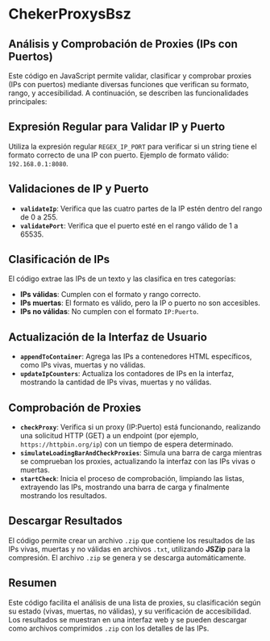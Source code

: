 # ChekerProxysBsz
## Análisis y Comprobación de Proxies (IPs con Puertos)

Este código en JavaScript permite validar, clasificar y comprobar proxies (IPs con puertos) mediante diversas funciones que verifican su formato, rango, y accesibilidad. A continuación, se describen las funcionalidades principales:

## Expresión Regular para Validar IP y Puerto

Utiliza la expresión regular `REGEX_IP_PORT` para verificar si un string tiene el formato correcto de una IP con puerto. Ejemplo de formato válido: `192.168.0.1:8080`.

## Validaciones de IP y Puerto

- **`validateIp`**: Verifica que las cuatro partes de la IP estén dentro del rango de 0 a 255.
- **`validatePort`**: Verifica que el puerto esté en el rango válido de 1 a 65535.

## Clasificación de IPs

El código extrae las IPs de un texto y las clasifica en tres categorías:

- **IPs válidas**: Cumplen con el formato y rango correcto.
- **IPs muertas**: El formato es válido, pero la IP o puerto no son accesibles.
- **IPs no válidas**: No cumplen con el formato `IP:Puerto`.

## Actualización de la Interfaz de Usuario

- **`appendToContainer`**: Agrega las IPs a contenedores HTML específicos, como IPs vivas, muertas y no válidas.
- **`updateIpCounters`**: Actualiza los contadores de IPs en la interfaz, mostrando la cantidad de IPs vivas, muertas y no válidas.

## Comprobación de Proxies

- **`checkProxy`**: Verifica si un proxy (IP:Puerto) está funcionando, realizando una solicitud HTTP (GET) a un endpoint (por ejemplo, `https://httpbin.org/ip`) con un tiempo de espera determinado.
- **`simulateLoadingBarAndCheckProxies`**: Simula una barra de carga mientras se comprueban los proxies, actualizando la interfaz con las IPs vivas o muertas.
- **`startCheck`**: Inicia el proceso de comprobación, limpiando las listas, extrayendo las IPs, mostrando una barra de carga y finalmente mostrando los resultados.

## Descargar Resultados

El código permite crear un archivo `.zip` que contiene los resultados de las IPs vivas, muertas y no válidas en archivos `.txt`, utilizando **JSZip** para la compresión. El archivo `.zip` se genera y se descarga automáticamente.

## Resumen

Este código facilita el análisis de una lista de proxies, su clasificación según su estado (vivas, muertas, no válidas), y su verificación de accesibilidad. Los resultados se muestran en una interfaz web y se pueden descargar como archivos comprimidos `.zip` con los detalles de las IPs.
